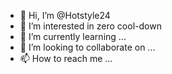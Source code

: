- 👋 Hi, I’m @Hotstyle24
- 👀 I’m interested in zero cool-down 
- 🌱 I’m currently learning ...
- 💞️ I’m looking to collaborate on ...
- 📫 How to reach me ...

<!---
Hotstyle24/Hotstyle24 is a ✨ special ✨ repository because its `README.md` (this file) appears on your GitHub profile.
You can click the Preview link to take a look at your changes.
--->
